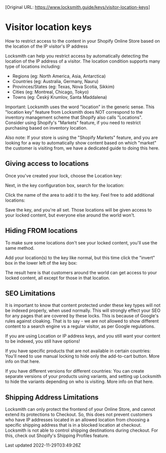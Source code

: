 [Original URL: https://www.locksmith.guide/keys/visitor-location-keys]

# Visitor location keys

How to restrict access to the content in your Shopify Online Store based on the location of the IP visitor's IP address

Locksmith can help you restrict access by automatically detecting the location of the IP address of a visitor. The location condition supports many type of locations including:

- Regions (eg: North America, Asia, Antarctica)
- Countries (eg: Australia, Germany, Nauru)
- Provinces/States (eg: Texas, Nova Scotia, Sikkim)
- Cities (eg: Montreal, Chicago, Tokyo)
- Towns (eg: Český Krumlov, Santa Maddalena)

Important: Locksmith uses the word "location" in the generic sense. This "location key" feature from Locksmith does NOT correspond to the inventory management scheme that Shopify also calls "Locations". Consider using Shopify's "Markets" feature, if you need to restrict purchasing based on inventory location.

Also note: If your store is using the "Shopify Markets" feature, and you are looking for a way to automatically show content based on which "market" the customer is visiting from, we have a dedicated guide to doing this here.

## Giving access to locations

Once you've created your lock, choose the Location key:

Next, in the key configuration box, search for the location:

Click the name of the area to add it to the key. Feel free to add additional locations:

Save the key, and you're all set. Those locations will be given access to your locked content, but everyone else around the world won't.

## Hiding FROM locations

To make sure some locations don't see your locked content, you'll use the same method.

Add your location(s) to the key like normal, but this time click the "invert" box in the lower left of the key box:

The result here is that customers around the world can get access to your locked content, all except for those in that location.

## SEO Limitations

It is important to know that content protected under these key types will not be indexed properly, when used normally. This will strongly effect your SEO for any pages that are covered by these locks. This is because of Google's rules against cloaking. That is to say - we are not allowed to show different content to a search engine vs a regular visitor, as per Google regulations.

If you are using Location or IP address keys, and you still want your content to be indexed, you still have options!

If you have specific products that are not available in certain countries: You'll need to use manual locking to hide only the add-to-cart button. More info on that here.

If you have different versions for different countries: You can create separate versions of your products using variants, and setting up Locksmith to hide the variants depending on who is visiting. More info on that here.

## Shipping Address Limitations

Locksmith can only protect the frontend of your Online Store, and cannot extend its protections to Checkout. So, this does not prevent customers who have IP addresses located in an allowed location from choosing a specific shipping address that is in a blocked location at checkout. Locksmith is not able to control shipping destinations during checkout. For this, check out Shopify's Shipping Profiles feature.

Last updated 2022-11-29T03:49:26Z